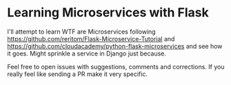 # Learning Microservices with Flask
 
I'll attempt to learn WTF are Microservices following https://github.com/reritom/Flask-Microservice-Tutorial and https://github.com/cloudacademy/python-flask-microservices and see how it goes. Might sprinkle a service in Django just because.

Feel free to open issues with suggestions, comments and corrections. If you really feel like sending a PR make it very specific.